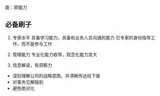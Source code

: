 能：即能力
## 必备刷子

1. 专家水平
具备学习能力，具备和业务人员沟通的能力
已专家的身份指导工作，而不是参与工作

2. 管理能力
专业化能力收窄，观念化能力变大

3. 信息解读，有洞察力
- 深刻理解公司的战略意图，并清晰传达给下属
- 对事务见解独到
- 避免绝对化
